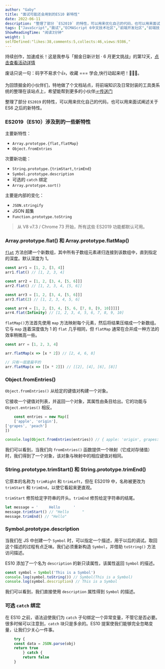 ```yaml
---
author: "Gaby"
title: "面试可能还会用到的ES10 新特性"
date: 2022-06-11
description: "整理了部分 `ES2019` 的特性，可以用来优化自己的代码，也可以用来面试阐述关于 ES6 之后的新特性。"
tags: ["JavaScript","面试","ECMAScript 6中文技术社区","前端开发社区","前端技术交流","前端框架教程","JavaScript 学习资源","CSS 技巧与最佳实践","HTML5 最新动态","前端工程师职业发展","开源前端项目","前端技术趋势"]
ShowReadingTime: "阅读3分钟"
weight: 1
selfDefined:"likes:38,comments:5,collects:46,views:9386,"
---
```

持续创作，加速成长！这是我参与「掘金日新计划 · 6 月更文挑战」的第12天，[点击查看活动详情](https://juejin.cn/post/7099702781094674468 "https://juejin.cn/post/7099702781094674468")

废话只说一句：码字不易求个👍，收藏 === 学会,快行动起来吧！🙇‍🙇‍🙇‍。

为回馈掘金的小伙伴们，特地做了个文档站点，将前端知识及日常封装的工具类系统的整理在该站点上，希望能帮到更多的小伙伴[☞传送门](https://link.juejin.cn?target=https%3A%2F%2Fdocs.ycsnews.com%2F "https://docs.ycsnews.com/")

整理了部分 `ES2019` 的特性，可以用来优化自己的代码，也可以用来面试阐述关于 ES6 之后的新特性。

### ES2019（ES10）涉及到的一些新特性

主要新特性：

*   `Array.prototype.{flat,flatMap}`
*   `Object.fromEntries`

次要新功能：

*   `String.prototype.{trimStart,trimEnd}`
*   `Symbol.prototype.description`
*   可选的 `catch` 绑定
*   `Array.prototype.sort()`

主要是内部的变化：

*   `JSON.stringify`
*   JSON 超集
*   `Function.prototype.toString`

> 从 V8 v7.3 / Chrome 73 开始，所有这些 ES2019 功能都默认可用。

### Array.prototype.flat() 和 Array.prototype.flatMap()

[`flat`](https://link.juejin.cn?target=https%3A%2F%2Flinks.jianshu.com%2Fgo%3Fto%3Dhttps%253A%252F%252Fdeveloper.mozilla.org%252Fen-US%252Fdocs%252FWeb%252FJavaScript%252FReference%252FGlobal_Objects%252FArray%252Fflat "https://links.jianshu.com/go?to=https%3A%2F%2Fdeveloper.mozilla.org%2Fen-US%2Fdocs%2FWeb%2FJavaScript%2FReference%2FGlobal_Objects%2FArray%2Fflat") 方法创建一个新数组，其中所有子数组元素递归连接到该数组中，直到指定的深度。默认深度为 1。

```js
const arr1 = [1, 2, [3, 4]]
arr1.flat() // [1, 2, 3, 4]

const arr2 = [1, 2, [3, 4, [5, 6]]]
arr2.flat() // [1, 2, 3, 4, [5, 6]]

const arr3 = [1, 2, [3, 4, [5, 6]]]
arr3.flat(2) // [1, 2, 3, 4, 5, 6]

const arr4 = [1, 2, [3, 4, [5, 6, [7, 8, [9, 10]]]]]
arr4.flat(Infinity) // [1, 2, 3, 4, 5, 6, 7, 8, 9, 10]
```

`flatMap()`方法首先使用 `map` 方法映射每个元素，然后将结果压缩成一个新数组。它与 `map` 连着深度值为 1 的 `flat` 几乎相同，但 `flatMap` 通常在合并成一种方法的效率稍微高一些。

```js
const arr = [1, 2, 3, 4]

arr.flatMap(x => [x * 2]) // [2, 4, 6, 8]

// 只有一层是扁平的
arr.flatMap(x => [[x * 2]]) // [[2], [4], [6], [8]]
```

### Object.fromEntries()

`Object.fromEntries()` 从给定的键值对构建一个对象。

它接收一个键值对列表，并返回一个对象，其属性由条目给出。它的功能与 `Object.entries()` 相反。

```js
    const entries = new Map([
    ['apple', 'origin'],
['grapes', 'peach']
])

console.log(Object.fromEntries(entries)) // { apple: 'origin', grapes: 'peach' }
```

我们可以看到，当我们向 `fromEntries()` 函数提供一个映射（它成对存储值）时，我们得到了一个对象，该对象与映射中的相应键值对相同。

### String.prototype.trimStart() 和 String.prototype.trimEnd()

它原本的名称为 `trimRight` 和 `trimLeft`，但在 ES2019 中，名称被更改为 `trimStart` 和 `trimEnd`，以使它看起来更直观。

`trimStart` 修剪给定字符串的开头。`trimEnd` 修剪给定字符串的结尾。

```js
let message = '     Hello      '
message.trimStart() // "Hello      "
message.trimEnd() // "Hello"
```

### Symbol.prototype.description

当我们在 JS 中创建一个 `Symbol` 时，可以指定一个描述，用于以后的调试。取回这个描述的过程有点乏味。我们必须重新构造 `Symbol`，并借助 `toString()` 方法访问描述。

ES10 添加了一个名为 `description` 的新只读属性，该属性返回 `Symbol` 的描述。

```js
const symbol = Symbol('This is a Symbol')
console.log(symbol.toString()) // Symbol(This is a Symbol)
console.log(symbol.description) // This is a Symbol
```

我们可以看到，我们直接使用 `description` 属性得到 `Symbol` 的描述。

### 可选 `catch` 绑定

在 ES10 之前，语法迫使我们为 `catch` 子句绑定一个异常变量，不管它是否必要。很多时候可以注意到，`catch` 块只是多余的。ES10 提案使我们能够完全忽略变量，让我们少关心一件事。

```js
    try {
    const data = JSON.parse(obj)
    return true
        } catch {
        return false
    }
```